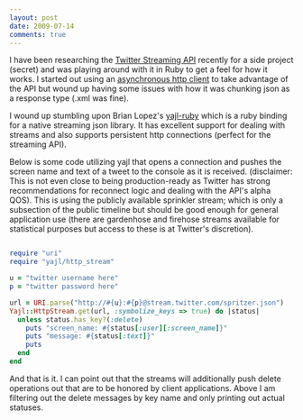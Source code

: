 ```yaml
---
layout: post
date: 2009-07-14
comments: true
---
```

<p>
  I have been researching the <a href="http://apiwiki.twitter.com/Streaming-API-Documentation" target="_blank" rel="nofollow">Twitter Streaming API</a> recently for a side project (secret) and was playing around with it in Ruby to get a feel for how it works. I started out using an <a href="http://github.com/igrigorik/em-http-request/tree/master" target="_blank" rel="nofollow">asynchronous http client</a> to take advantage of the API but wound up having some issues with how it was chunking json as a response type (.xml was fine).
</p>
<p>
  I wound up stumbling upon Brian Lopez's <a href="http://github.com/brianmario/yajl-ruby/tree/master" target="_blank" rel="nofollow">yajl-ruby</a> which is a ruby binding for a native streaming json library. It has excellent support for dealing with streams and also supports persistent http connections (perfect for the streaming API).
</p>
<p>
  Below is some code utilizing yajl that opens a connection and pushes the screen name and text of a tweet to the console as it is received. (disclaimer: This is not even close to being production-ready as Twitter has strong recommendations for reconnect logic and dealing with the API's alpha QOS). This is using the publicly available sprinkler stream; which is only a subsection of the public timeline but should be good enough for general application use (there are gardenhose and firehose streams available for statistical purposes but access to these is at Twitter's discretion).
</p>

```ruby

require "uri"
require "yajl/http_stream"

u = "twitter username here"
p = "twitter password here"

url = URI.parse("http://#{u}:#{p}@stream.twitter.com/spritzer.json")
Yajl::HttpStream.get(url, :symbolize_keys => true) do |status|
  unless status.has_key?(:delete)
    puts "screen_name: #{status[:user][:screen_name]}"
    puts "message: #{status[:text]}"
    puts
  end
end
```
<p>
  And that is it. I can point out that the streams will additionally push delete operations out that are to be honored by client applications. Above I am filtering out the delete messages by key name and only printing out actual statuses.
</p>

